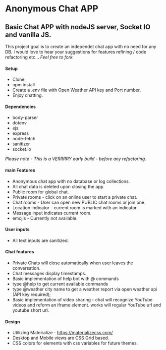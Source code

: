 # Anonymous Chat APP
## Basic Chat APP with nodeJS server, Socket IO and vanilla JS.
This project goal is to create an independet chat app with no need for any DB.
I would love to hear your suggestions for features refining / code refactoring etc...
*Feel free to fork*

#### Setup
* Clone
* npm install
* Create a .env file with Open Weather API key and Port number.
* Enjoy chatting.

#### Dependencies
* body-parser
* dotenv
* ejs
* express
* node-fetch
* sanitizer
* socket.io

*Please note - This is a VERRRRY early build - before any refactoring.*

#### main Features

* Anonymous chat app with no database or log collections.
* All chat data is deleted upon closing the app.
* Public room for global chat.
* Private rooms - click on an online user to start a private chat.
* Chat rooms - User can open new PUBLIC chat rooms or join one.
* Location indicator - current room is marked with an indicator.
* Message input indicates current room.
* emojis - Currently not available.

#### User inputs

* All text inputs are sanitized.

#### Chat features
* Private Chats will close automatically when user leaves the conversation.
* Chat messages display timestamps.
* Basic implementation of help bot with @ commands
* type @help to get current available commands
* type @weather city name to get a weather report via open weather api (API key required);
* Basic implementation of video sharing - chat will recognize YouTube videos and reform an iframe element. works will regular YouTube url and youtube short url.

#### Design
* Utilizing Materialize - https://materializecss.com/
* Desktop and Mobile views are CSS Grid based.
* CSS colors for elements with css variables for future themes.

